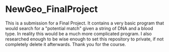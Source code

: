 # NewGeo_FinalProject
This is a submission for a Final Project. It contains a very basic program that would search for a "potential match" given a string of DNA and a blood type. In reality this would be a much more complicated program. I also researched enough to be wise enough to set this repository to private, if not completely delete it afterwards. Thank you for the course. 
